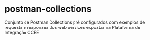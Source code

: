 # postman-collections
Conjunto de Postman Collections pré configurados com exemplos de requests e responses dos web services expostos na Plataforma de Integração CCEE
